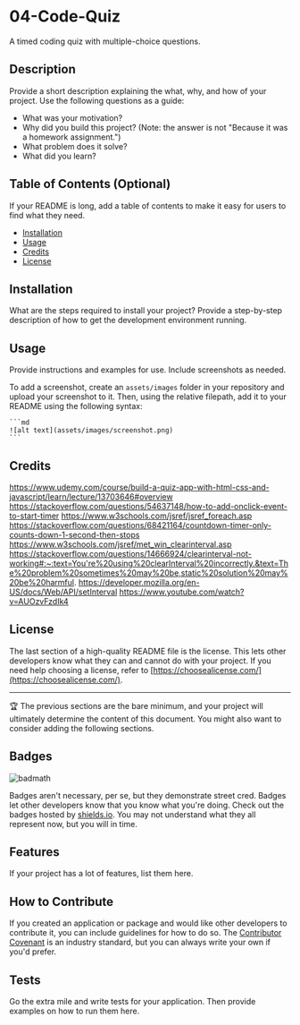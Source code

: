 # 04-Code-Quiz

A timed coding quiz with multiple-choice questions.

## Description

Provide a short description explaining the what, why, and how of your project. Use the following questions as a guide:

- What was your motivation?
- Why did you build this project? (Note: the answer is not "Because it was a homework assignment.")
- What problem does it solve?
- What did you learn?

## Table of Contents (Optional)

If your README is long, add a table of contents to make it easy for users to find what they need.

- [Installation](#installation)
- [Usage](#usage)
- [Credits](#credits)
- [License](#license)

## Installation

What are the steps required to install your project? Provide a step-by-step description of how to get the development environment running.

## Usage

Provide instructions and examples for use. Include screenshots as needed.

To add a screenshot, create an `assets/images` folder in your repository and upload your screenshot to it. Then, using the relative filepath, add it to your README using the following syntax:

    ```md
    ![alt text](assets/images/screenshot.png)
    ```

## Credits

https://www.udemy.com/course/build-a-quiz-app-with-html-css-and-javascript/learn/lecture/13703646#overview
https://stackoverflow.com/questions/54637148/how-to-add-onclick-event-to-start-timer
https://www.w3schools.com/jsref/jsref_foreach.asp
https://stackoverflow.com/questions/68421164/countdown-timer-only-counts-down-1-second-then-stops
https://www.w3schools.com/jsref/met_win_clearinterval.asp
https://stackoverflow.com/questions/14666924/clearinterval-not-working#:~:text=You're%20using%20clearInterval%20incorrectly.&text=The%20problem%20sometimes%20may%20be,static%20solution%20may%20be%20harmful.
https://developer.mozilla.org/en-US/docs/Web/API/setInterval
https://www.youtube.com/watch?v=AUOzvFzdIk4

## License

The last section of a high-quality README file is the license. This lets other developers know what they can and cannot do with your project. If you need help choosing a license, refer to [https://choosealicense.com/](https://choosealicense.com/).

---

🏆 The previous sections are the bare minimum, and your project will ultimately determine the content of this document. You might also want to consider adding the following sections.

## Badges

![badmath](https://img.shields.io/github/languages/top/lernantino/badmath)

Badges aren't necessary, per se, but they demonstrate street cred. Badges let other developers know that you know what you're doing. Check out the badges hosted by [shields.io](https://shields.io/). You may not understand what they all represent now, but you will in time.

## Features

If your project has a lot of features, list them here.

## How to Contribute

If you created an application or package and would like other developers to contribute it, you can include guidelines for how to do so. The [Contributor Covenant](https://www.contributor-covenant.org/) is an industry standard, but you can always write your own if you'd prefer.

## Tests

Go the extra mile and write tests for your application. Then provide examples on how to run them here.